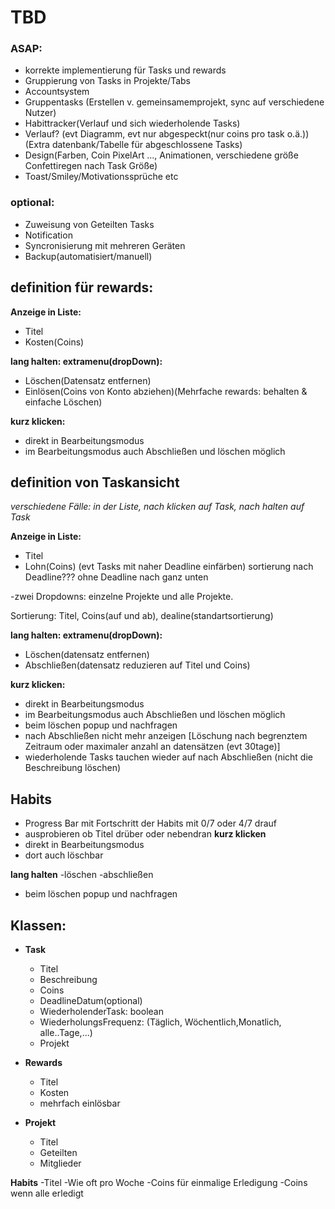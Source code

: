 # TBD
### ASAP:

- korrekte implementierung für Tasks und rewards
- Gruppierung von Tasks in Projekte/Tabs
- Accountsystem
- Gruppentasks (Erstellen v. gemeinsamemprojekt, sync auf verschiedene Nutzer)
- Habittracker(Verlauf und sich wiederholende Tasks)
- Verlauf? (evt Diagramm, evt nur abgespeckt(nur coins pro task o.ä.))(Extra datenbank/Tabelle für abgeschlossene Tasks)
- Design(Farben, Coin PixelArt ..., Animationen, verschiedene größe Confettiregen nach Task Größe)
- Toast/Smiley/Motivationssprüche etc

### optional:
- Zuweisung von Geteilten Tasks
- Notification
- Syncronisierung mit mehreren Geräten
- Backup(automatisiert/manuell)


## definition für rewards:
**Anzeige in Liste:**
- Titel
- Kosten(Coins)

**lang halten: extramenu(dropDown):**
- Löschen(Datensatz entfernen)
- Einlösen(Coins von Konto abziehen)(Mehrfache rewards: behalten & einfache Löschen)

**kurz klicken:**
- direkt in Bearbeitungsmodus
- im Bearbeitungsmodus auch Abschließen und löschen möglich

## definition von Taskansicht

*verschiedene Fälle: in der Liste, nach klicken auf Task, nach halten auf Task*

**Anzeige in Liste:**

- Titel
- Lohn(Coins)
    (evt Tasks mit naher Deadline einfärben)
    sortierung nach Deadline??? ohne Deadline nach ganz unten

-zwei Dropdowns:
einzelne Projekte und alle Projekte.

Sortierung:
Titel, Coins(auf und ab), dealine(standartsortierung)

**lang halten: extramenu(dropDown):**
- Löschen(datensatz entfernen)
- Abschließen(datensatz reduzieren auf Titel und Coins)

**kurz klicken:**
- direkt in Bearbeitungsmodus
- im Bearbeitungsmodus auch Abschließen und löschen möglich
- beim löschen popup und nachfragen
- nach Abschließen nicht mehr anzeigen [Löschung  nach begrenztem Zeitraum oder maximaler anzahl an datensätzen (evt 30tage)]
- wiederholende Tasks tauchen wieder auf nach Abschließen (nicht die Beschreibung löschen)

## Habits
- Progress Bar mit Fortschritt der Habits mit 0/7 oder 4/7 drauf
- ausprobieren ob Titel drüber oder nebendran
**kurz klicken**
- direkt in Bearbeitungsmodus
- dort auch löschbar

**lang halten**
-löschen
-abschließen
- beim löschen popup und nachfragen






## Klassen:

- **Task**
  - Titel
  - Beschreibung
  - Coins
  - DeadlineDatum(optional)
  - WiederholenderTask: boolean
  - WiederholungsFrequenz: (Täglich, Wöchentlich,Monatlich, alle..Tage,...)
  - Projekt

- **Rewards**
  - Titel
  - Kosten
  - mehrfach einlösbar

- **Projekt**
  - Titel
  - Geteilten
  -  Mitglieder

**Habits**
  -Titel
  -Wie oft pro Woche
  -Coins für einmalige Erledigung
  -Coins wenn alle erledigt
